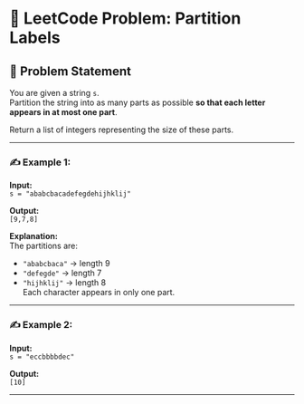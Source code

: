 # 📘 LeetCode Problem: Partition Labels

## 🧩 Problem Statement

You are given a string `s`.  
Partition the string into as many parts as possible **so that each letter appears in at most one part**.  

Return a list of integers representing the size of these parts.

---

### ✍️ Example 1:
**Input:**  
`s = "ababcbacadefegdehijhklij"`

**Output:**  
`[9,7,8]`

**Explanation:**  
The partitions are:  
- `"ababcbaca"` → length 9  
- `"defegde"` → length 7  
- `"hijhklij"` → length 8  
Each character appears in only one part.

---

### ✍️ Example 2:
**Input:**  
`s = "eccbbbbdec"`

**Output:**  
`[10]`

---
